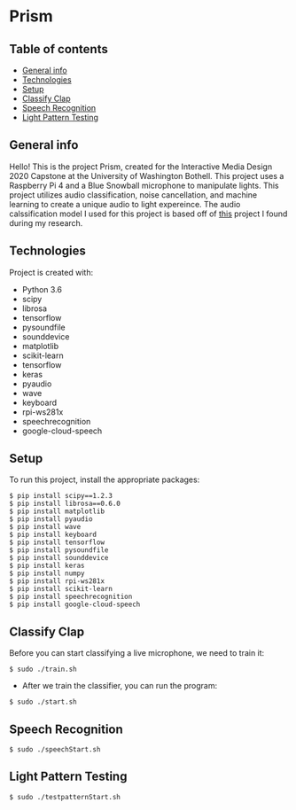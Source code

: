 # Prism
## Table of contents
* [General info](#general-info)
* [Technologies](#technologies)
* [Setup](#setup)
* [Classify Clap](#classify-clap)
* [Speech Recognition](#speech-recognition)
* [Light Pattern Testing](#light-pattern-testing)

## General info
Hello! This is the project Prism, created for the Interactive Media Design 2020 Capstone at the University of Washington Bothell. This project uses a Raspberry Pi 4 and a Blue Snowball microphone to manipulate lights. This project utilizes audio classification, noise cancellation, and machine learning to create a unique audio to light expereince. The audio calssification model I used for this project is based off of [this](https://github.com/mtobeiyf/audio-classification) project I found during my research.
	
## Technologies
Project is created with:
* Python 3.6
* scipy
* librosa
* tensorflow
* pysoundfile
* sounddevice
* matplotlib
* scikit-learn
* tensorflow
* keras
* pyaudio
* wave
* keyboard
* rpi-ws281x
* speechrecognition
* google-cloud-speech
	
## Setup
To run this project, install the appropriate packages:
```
$ pip install scipy==1.2.3
$ pip install librosa==0.6.0
$ pip install matplotlib
$ pip install pyaudio
$ pip install wave
$ pip install keyboard
$ pip install tensorflow
$ pip install pysoundfile
$ pip install sounddevice
$ pip install keras
$ pip install numpy
$ pip install rpi-ws281x
$ pip install scikit-learn
$ pip install speechrecognition
$ pip install google-cloud-speech
```

## Classify Clap
Before you can start classifying a live microphone, we need to train it:
```
$ sudo ./train.sh
```
* After we train the classifier, you can run the program:
```
$ sudo ./start.sh
```

## Speech Recognition
```
$ sudo ./speechStart.sh
```

## Light Pattern Testing
```
$ sudo ./testpatternStart.sh
```

